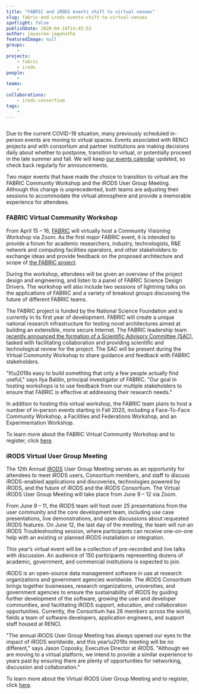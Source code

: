 ```yaml
---
title: "FABRIC and iRODS events shift to virtual venues"
slug: fabric-and-irods-events-shift-to-virtual-venues
spotlight: false
publishDate: 2020-04-14T14:45:52
author: jayasree-jaganatha
featuredImage: null
groups:
    -
projects:
    - fabric
    - irods
people:
    - 
teams: 
    - 
collaborations:
    - irods-consortium
tags:
    - 
---
```


<figure class="wp-block-image size-large"><img src="https://renci.org/wp-content/uploads/2020/04/FABRIC-iRODS-Blog-01-1024x512.png" alt="" class="wp-image-18589" srcset="https://renci.org/wp-content/uploads/2020/04/FABRIC-iRODS-Blog-01-1024x512.png 1024w, https://renci.org/wp-content/uploads/2020/04/FABRIC-iRODS-Blog-01-300x150.png 300w, https://renci.org/wp-content/uploads/2020/04/FABRIC-iRODS-Blog-01-768x384.png 768w, https://renci.org/wp-content/uploads/2020/04/FABRIC-iRODS-Blog-01-640x320.png 640w" sizes="(max-width: 1024px) 100vw, 1024px" /></figure>



<p>Due to the current COVID-19 situation, many previously scheduled in-person events are moving to virtual spaces. Events associated with RENCI projects and with consortium and partner institutions are making decisions daily about whether to postpone, transition to virtual, or potentially proceed in the late summer and fall. We will keep <a href="https://renci.org/events/">our events calendar</a> updated, so check back regularly for announcements.&nbsp;</p>



<p>Two major events that have made the choice to transition to virtual are the FABRIC Community Workshop and the iRODS User Group Meeting. Although this change is unprecedented, both teams are adjusting their sessions to accommodate the virtual atmosphere and provide a memorable experience for attendees.</p>



<!--more-->



<h3>FABRIC Virtual Community Workshop</h3>



<p>From April 15 &#8211; 16, <a href="https://fabric-testbed.net/">FABRIC</a> will virtually host a Community Visioning Workshop via Zoom. As the first major FABRIC event, it is intended to provide a forum for academic researchers, industry, technologists, R&amp;E network and computing facilities operators, and other stakeholders to exchange ideas and provide feedback on the proposed architecture and scope of <a href="https://whatisfabric.net/news/fabric-award">the FABRIC project</a>.</p>



<p>During the workshop, attendees will be given an overview of the project design and engineering, and listen to a panel of FABRIC Science Design Drivers. The workshop will also include two sessions of lightning talks on the applications of FABRIC and a variety of breakout groups discussing the future of different FABRIC teams.</p>



<p>The FABRIC project is funded by the National Science Foundation and is currently in its first year of development. FABRIC will create a unique national research infrastructure for testing novel architectures aimed at building an extensible, more secure Internet. The FABRIC leadership team <a href="https://fabric-testbed.net/news/scientific-advisory-committee">recently announced the formation of a Scientific Advisory Committee (SAC)</a>, tasked with facilitating collaboration and providing scientific and technological review for the project. The SAC will be present during the Virtual Community Workshop to share guidance and feedback with FABRIC stakeholders.</p>



<p>"It\u2019s easy to build something that only a few people actually find useful," says Ilya Baldin, principal investigator of FABRIC. "Our goal in hosting workshops is to use feedback from our multiple stakeholders to ensure that FABRIC is effective at addressing their research needs.&#8221;</p>



<p>In addition to hosting this virtual workshop, the FABRIC team plans to host a number of in-person events starting in Fall 2020, including a Face-To-Face Community Workshop, a Facilities and Federations Workshop, and an Experimentation Workshop.</p>



<p>To learn more about the FABRIC Virtual Community Workshop and to register, click <a href="https://fabric-testbed.net/events/fabric-community-workshop-2020">here</a>.</p>



<h3>iRODS Virtual User Group Meeting</h3>



<p>The 12th Annual <a href="http://irods.org/">iRODS</a> User Group Meeting serves as an opportunity for attendees to meet iRODS users, Consortium members, and staff to discuss iRODS-enabled applications and discoveries, technologies powered by iRODS, and the future of iRODS and the iRODS Consortium. The Virtual iRODS User Group Meeting will take place from June 9 &#8211; 12 via Zoom.</p>



<p>From June 9 &#8211; 11, the iRODS team will host over 25 presentations from the user community and the core development team, including use case presentations, live demonstrations, and open discussions about requested iRODS features. On June 12, the last day of the meeting, the team will run an iRODS Troubleshooting session, where participants can receive one-on-one help with an existing or planned iRODS installation or integration.</p>



<p>This year&#8217;s virtual event will be a collection of pre-recorded and live talks with discussion. An audience of 150 participants representing dozens of academic, government, and commercial institutions is expected to join.</p>



<p>iRODS is an open-source data management software in use at research organizations and government agencies worldwide. The iRODS Consortium brings together businesses, research organizations, universities, and government agencies to ensure the sustainability of iRODS by guiding further development of the software, growing the user and developer communities, and facilitating iRODS support, education, and collaboration opportunities. Currently, the Consortium has 26 members across the world, fields a team of software developers, application engineers, and support staff housed at RENCI.</p>



<p>"The annual iRODS User Group Meeting has always opened our eyes to the impact of iRODS worldwide, and this year\u2019s meeting will be no different," says Jason Coposky, Executive Director at iRODS. "Although we are moving to a virtual platform, we intend to provide a similar experience to years past by ensuring there are plenty of opportunities for networking, discussion and collaboration."</p>



<p>To learn more about the Virtual iRODS User Group Meeting and to register, click <a href="https://irods.org/ugm2020/">here</a>.</p>



<p></p>

